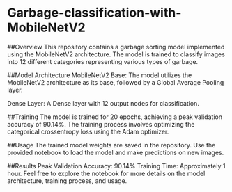 # Garbage-classification-with-MobileNetV2

##Overview
This repository contains a garbage sorting model implemented using the MobileNetV2 architecture. The model is trained to classify images into 12 different categories representing various types of garbage.

##Model Architecture
MobileNetV2 Base: The model utilizes the MobileNetV2 architecture as its base, followed by a Global Average Pooling layer.

Dense Layer: A Dense layer with 12 output nodes for classification.

##Training
The model is trained for 20 epochs, achieving a peak validation accuracy of 90.14%. The training process involves optimizing the categorical crossentropy loss using the Adam optimizer.

##Usage
The trained model weights are saved in the repository.
Use the provided notebook to load the model and make predictions on new images.

##Results
Peak Validation Accuracy: 90.14%
Training Time: Approximately 1 hour.
Feel free to explore the notebook for more details on the model architecture, training process, and usage.
